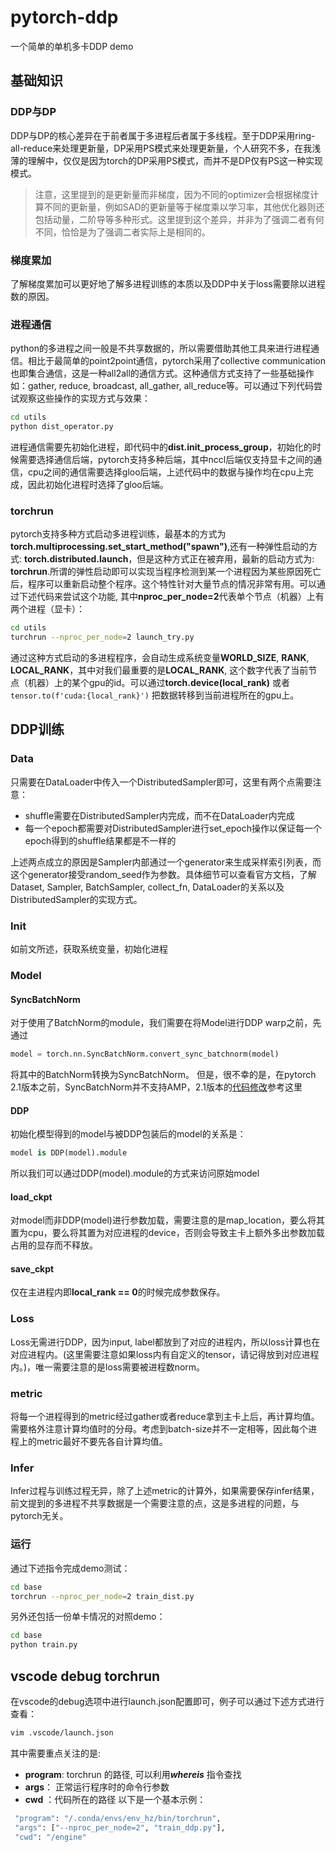 # pytorch-ddp
一个简单的单机多卡DDP demo

## 基础知识

### DDP与DP

DDP与DP的核心差异在于前者属于多进程后者属于多线程。至于DDP采用ring-all-reduce来处理更新量，DP采用PS模式来处理更新量，个人研究不多，在我浅薄的理解中，仅仅是因为torch的DP采用PS模式，而并不是DP仅有PS这一种实现模式。

> 注意，这里提到的是更新量而非梯度，因为不同的optimizer会根据梯度计算不同的更新量，例如SAD的更新量等于梯度乘以学习率，其他优化器则还包括动量，二阶导等多种形式。这里提到这个差异，并非为了强调二者有何不同，恰恰是为了强调二者实际上是相同的。

### 梯度累加

了解梯度累加可以更好地了解多进程训练的本质以及DDP中关于loss需要除以进程数的原因。

### 进程通信

python的多进程之间一般是不共享数据的，所以需要借助其他工具来进行进程通信。相比于最简单的point2point通信，pytorch采用了collective communication也即集合通信，这是一种all2all的通信方式。这种通信方式支持了一些基础操作如：gather, reduce, broadcast, all_gather, all_reduce等。可以通过下列代码尝试观察这些操作的实现方式与效果：
```bash
cd utils
python dist_operator.py
```
进程通信需要先初始化进程，即代码中的**dist.init_process_group**，初始化的时候需要选择通信后端，pytorch支持多种后端，其中nccl后端仅支持显卡之间的通信，cpu之间的通信需要选择gloo后端，上述代码中的数据与操作均在cpu上完成，因此初始化进程时选择了gloo后端。

### torchrun

pytorch支持多种方式启动多进程训练，最基本的方式为**torch.multiprocessing.set_start_method("spawn")**,还有一种弹性启动的方式: **torch.distributed.launch**，但是这种方式正在被弃用，最新的启动方式为: **torchrun**.所谓的弹性启动即可以实现当程序检测到某一个进程因为某些原因死亡后，程序可以重新启动整个程序。这个特性针对大量节点的情况非常有用。可以通过下述代码来尝试这个功能, 其中**nproc_per_node=2**代表单个节点（机器）上有两个进程（显卡）：
```bash
cd utils
turchrun --nproc_per_node=2 launch_try.py
```
通过这种方式启动的多进程程序，会自动生成系统变量**WORLD_SIZE**, **RANK**, **LOCAL_RANK**，其中对我们最重要的是**LOCAL_RANK**, 这个数字代表了当前节点（机器）上的某个gpu的id。可以通过**torch.device(local_rank)**
或者</strong>`tensor.to(f'cuda:{local_rank}')`</trong> 把数据转移到当前进程所在的gpu上。

## DDP训练


### Data

只需要在DataLoader中传入一个DistributedSampler即可，这里有两个点需要注意：
* shuffle需要在DistributedSampler内完成，而不在DataLoader内完成
* 每一个epoch都需要对DistributedSampler进行set_epoch操作以保证每一个epoch得到的shuffle结果都是不一样的

上述两点成立的原因是Sampler内部通过一个generator来生成采样索引列表，而这个generator接受random_seed作为参数。具体细节可以查看官方文档，了解Dataset, Sampler, BatchSampler, collect_fn, DataLoader的关系以及DistributedSampler的实现方式。

### Init

如前文所述，获取系统变量，初始化进程

### Model

#### SyncBatchNorm
对于使用了BatchNorm的module，我们需要在将Model进行DDP warp之前，先通过
```python
model = torch.nn.SyncBatchNorm.convert_sync_batchnorm(model)
```
将其中的BatchNorm转换为SyncBatchNorm。
但是，很不幸的是，在pytorch 2.1版本之前，SyncBatchNorm并不支持AMP，2.1版本的[代码修改](https://github.com/pytorch/pytorch/blob/4c55dc50355d5e923642c59ad2a23d6ad54711e7/torch/nn/modules/_functions.py#L90)参考这里

#### DDP
初始化模型得到的model与被DDP包装后的model的关系是：
```python
model is DDP(model).module
```
所以我们可以通过DDP(model).module的方式来访问原始model

#### load_ckpt

对model而非DDP(model)进行参数加载，需要注意的是map_location，要么将其置为cpu，要么将其置为对应进程的device，否则会导致主卡上额外多出参数加载占用的显存而不释放。

#### save_ckpt

仅在主进程内即**local_rank == 0**的时候完成参数保存。

### Loss

Loss无需进行DDP，因为input, label都放到了对应的进程内，所以loss计算也在对应进程内。(这里需要注意如果loss内有自定义的tensor，请记得放到对应进程内。)，唯一需要注意的是loss需要被进程数norm。

### metric

将每一个进程得到的metric经过gather或者reduce拿到主卡上后，再计算均值。需要格外注意计算均值时的分母。考虑到batch-size并不一定相等，因此每个进程上的metric最好不要先各自计算均值。

### Infer

Infer过程与训练过程无异，除了上述metric的计算外，如果需要保存infer结果，前文提到的多进程不共享数据是一个需要注意的点，这是多进程的问题，与pytorch无关。

### 运行

通过下述指令完成demo测试：
```bash
cd base
torchrun --nproc_per_node=2 train_dist.py
```
另外还包括一份单卡情况的对照demo：
```bash
cd base
python train.py
```

## vscode debug torchrun

在vscode的debug选项中进行launch.json配置即可，例子可以通过下述方式进行查看：
```bash
vim .vscode/launch.json
```
其中需要重点关注的是:
* **program**: torchrun 的路径, 可以利用***whereis*** 指令查找
* **args**： 正常运行程序时的命令行参数
* **cwd** ：代码所在的路径
以下是一个基本示例：
```bash
 "program": "/.conda/envs/env_hz/bin/torchrun",
 "args": ["--nproc_per_node=2", "train_ddp.py"],
 "cwd": "/engine"
```
